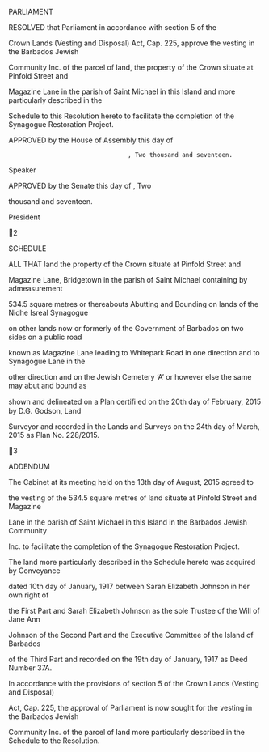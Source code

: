 PARLIAMENT

RESOLVED  that  Parliament  in  accordance  with  section  5  of  the

Crown Lands (Vesting and Disposal) Act, Cap. 225, approve the vesting in the Barbados Jewish

Community Inc. of the parcel of land, the property of the Crown situate at Pinfold Street and

Magazine Lane in the parish of Saint Michael in this Island and more particularly described in the

Schedule to this Resolution hereto to facilitate the completion of the Synagogue Restoration Project.

APPROVED  by  the  House  of  Assembly  this                    day  of

                                     , Two thousand and seventeen.

Speaker

APPROVED by the Senate this              day of                          , Two

thousand and seventeen.

President

2

SCHEDULE

ALL  THAT  land  the  property  of  the  Crown  situate  at  Pinfold  Street  and

Magazine  Lane,  Bridgetown  in  the  parish  of  Saint  Michael  containing  by  admeasurement

534.5 square metres or thereabouts Abutting and Bounding on lands of the Nidhe Isreal Synagogue

on other lands now or formerly of the Government of Barbados on two sides on a public road

known as Magazine Lane leading to Whitepark Road in one direction and to Synagogue Lane in the

other direction and on the Jewish Cemetery ‘A’ or however else the same may abut and bound as

shown and delineated on a Plan certiﬁ ed on the 20th day of February, 2015 by D.G. Godson, Land

Surveyor and recorded in the Lands and Surveys on the 24th day of March, 2015 as Plan No. 228/2015.

3

ADDENDUM

  The  Cabinet  at  its  meeting  held  on  the  13th  day  of  August,  2015  agreed  to

the  vesting  of  the  534.5  square  metres  of  land  situate  at  Pinfold  Street  and  Magazine

Lane  in  the  parish  of  Saint  Michael  in  this  Island  in  the  Barbados  Jewish  Community

Inc. to facilitate the completion of the Synagogue Restoration Project.

The land more particularly described in the Schedule hereto was acquired by Conveyance

dated  10th  day  of  January,  1917  between  Sarah  Elizabeth  Johnson  in  her  own  right  of

the  First  Part  and  Sarah  Elizabeth  Johnson  as  the  sole  Trustee  of  the  Will  of  Jane Ann

Johnson  of  the  Second  Part  and  the  Executive  Committee  of  the  Island  of  Barbados

of  the  Third  Part  and  recorded  on  the  19th  day  of  January,  1917  as  Deed  Number  37A.

In accordance with the provisions of section 5 of the Crown Lands (Vesting and Disposal)

Act, Cap. 225, the approval of Parliament is now sought for the vesting in the Barbados Jewish

Community Inc. of the parcel of land more particularly described in the Schedule to the Resolution.

